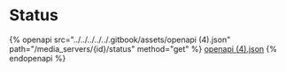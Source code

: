 # Status

{% openapi src="../../../../../.gitbook/assets/openapi (4).json" path="/media_servers/{id}/status" method="get" %}
[openapi (4).json](<../../../../../.gitbook/assets/openapi (4).json>)
{% endopenapi %}
